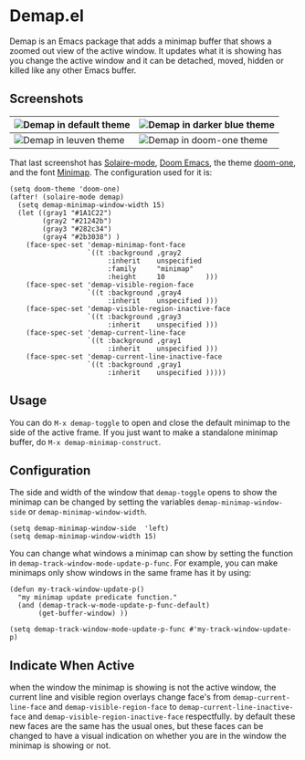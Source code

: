 Demap.el
========

Demap is an Emacs package that adds a minimap buffer that shows a zoomed out view
of the active window. It updates what it is showing has you change the active
window and it can be detached, moved, hidden or killed like any other Emacs
buffer.

Screenshots
-----------

![Demap in default theme](https://drive.google.com/uc?export=view&id=1BewWlI9-GsihrRZzMpgY54iLu9SrWUVc) | ![Demap in darker blue theme](https://drive.google.com/uc?export=view&id=15wQ8ReWQM7h0ROxHaEV8C277IPwN1axw)
-|-
![Demap in leuven theme](https://drive.google.com/uc?export=view&id=1VLprbi2G9TJiBcu19ma-EpyeLjNxsz7L) | ![Demap in doom-one theme](https://drive.google.com/uc?export=view&id=1i2z4dBbZnyLZqLzJEvaXIeIXmNz-FeIC) 

That last screenshot has [Solaire-mode](https://github.com/hlissner/emacs-solaire-mode), [Doom Emacs](https://github.com/hlissner/doom-emacs), the theme [doom-one](https://github.com/doomemacs/themes), and the font [Minimap](https://github.com/davestewart/minimap-font). The configuration used for it is:
``` emacs-lisp
(setq doom-theme 'doom-one)
(after! (solaire-mode demap)
  (setq demap-minimap-window-width 15)
  (let ((gray1 "#1A1C22")
        (gray2 "#21242b")
        (gray3 "#282c34")
        (gray4 "#2b3038") )
    (face-spec-set 'demap-minimap-font-face
                   `((t :background ,gray2
                        :inherit    unspecified
                        :family     "minimap"
                        :height     10          )))
    (face-spec-set 'demap-visible-region-face
                   `((t :background ,gray4
                        :inherit    unspecified )))
    (face-spec-set 'demap-visible-region-inactive-face
                   `((t :background ,gray3
                        :inherit    unspecified )))
    (face-spec-set 'demap-current-line-face
                   `((t :background ,gray1
                        :inherit    unspecified )))
    (face-spec-set 'demap-current-line-inactive-face
                   `((t :background ,gray1
                        :inherit    unspecified )))))

```

Usage
-----

You can do `M-x demap-toggle` to open and close the default minimap to the
side of the active frame. If you just want to make a standalone minimap buffer, do
`M-x demap-minimap-construct`.

Configuration
-------------

The side and width of the window that `demap-toggle` opens to show the
minimap can be changed by setting the variables `demap-minimap-window-side` or
`demap-minimap-window-width`. 

``` emacs-lisp
(setq demap-minimap-window-side  'left)
(setq demap-minimap-window-width 15)
```

You can change what windows a minimap can show by setting the function in
`demap-track-window-mode-update-p-func`. For example, you can make minimaps only
show windows in the same frame has it by using:

``` emacs-lisp
(defun my-track-window-update-p()
  "my minimap update predicate function."
  (and (demap-track-w-mode-update-p-func-default)
       (get-buffer-window) ))

(setq demap-track-window-mode-update-p-func #'my-track-window-update-p)
```

Indicate When Active
--------------------

when the window the minimap is showing is not the active window, the current
line and visible region overlays change face's from `demap-current-line-face`
and `demap-visible-region-face` to `demap-current-line-inactive-face` and
`demap-visible-region-inactive-face` respectfully. by default these new faces are
the same has the usual ones, but these faces can be changed to have a visual
indication on whether you are in the window the minimap is showing or not.
